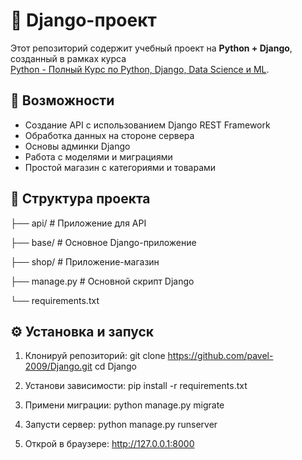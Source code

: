 # 🐍 Django-проект

Этот репозиторий содержит учебный проект на **Python + Django**, созданный в рамках курса  
[Python - Полный Курс по Python, Django, Data Science и ML](https://www.udemy.com/course/python-ru/?couponCode=KEEPLEARNING).

## 🚀 Возможности

- Создание API с использованием Django REST Framework
- Обработка данных на стороне сервера
- Основы админки Django
- Работа с моделями и миграциями
- Простой магазин с категориями и товарами

## 📁 Структура проекта
├── api/ # Приложение для API

├── base/ # Основное Django-приложение

├── shop/ # Приложение-магазин

├── manage.py # Основной скрипт Django

└── requirements.txt

## ⚙️ Установка и запуск

1. Клонируй репозиторий:
   git clone https://github.com/pavel-2009/Django.git
   cd Django

2. Установи зависимости:
    pip install -r requirements.txt

3. Примени миграции:
    python manage.py migrate

4. Запусти сервер:
    python manage.py runserver

5. Открой в браузере:
    http://127.0.0.1:8000
